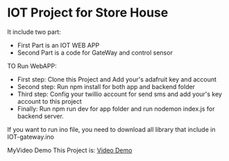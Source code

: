 # IOT Project for Store House
It include two part:
- First Part is an IOT WEB APP
- Second Part is a code for GateWay and control sensor

TO Run WebAPP:
- First step: Clone this Project and Add your's adafruit key and account
- Second step: Run npm install for both app and backend folder 
- Third step: Config your twillio account for send sms and add your's key account to this project
- Finally: Run npm run dev for app folder and run nodemon index.js for backend server.

If you want to run ino file, you need to download all library that include in IOT-gateway.ino

MyVideo Demo This Project is: [Video Demo](https://drive.google.com/file/d/1VcHH3OBUJa2_wV7mv9asp6hiWYO7aVl3/view?usp=share_link)
